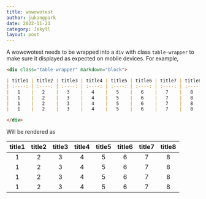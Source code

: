 ```yaml
---
title: wowowotest
author: jukangpark
date: 2022-11-21
category: Jekyll
layout: post
---
```


A wowowotest needs to be wrapped into a `div` with class `table-wrapper`
to make sure it displayed as expected on mobile devices. For example,

```markdown
<div class="table-wrapper" markdown="block">

| title1 | title2 | title3 | title4 | title5 | title6 | title7 | title8 |
| :----: | :----: | :----: | :----: | :----: | :----: | :----: | :----: |
|   1    |   2    |   3    |   4    |   5    |   6    |   7    |   8    |
|   1    |   2    |   3    |   4    |   5    |   6    |   7    |   8    |
|   1    |   2    |   3    |   4    |   5    |   6    |   7    |   8    |
|   1    |   2    |   3    |   4    |   5    |   6    |   7    |   8    |

</div>
```

Will be rendered as

<div class="table-wrapper" markdown="block">

| title1 | title2 | title3 | title4 | title5 | title6 | title7 | title8 |
| :----: | :----: | :----: | :----: | :----: | :----: | :----: | :----: |
|   1    |   2    |   3    |   4    |   5    |   6    |   7    |   8    |
|   1    |   2    |   3    |   4    |   5    |   6    |   7    |   8    |
|   1    |   2    |   3    |   4    |   5    |   6    |   7    |   8    |
|   1    |   2    |   3    |   4    |   5    |   6    |   7    |   8    |

</div>
